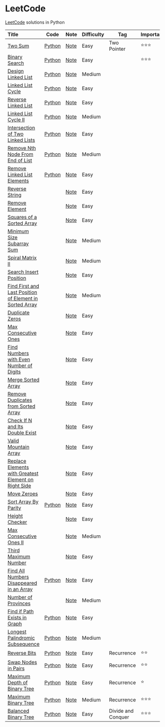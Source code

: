 # LeetCode

[LeetCode](https://leetcode.com/) solutions in Python

| Title                                                        | Code                                                         | Note                                                         | Difficulty | Tag                | Important          |
| :----------------------------------------------------------- | ------------------------------------------------------------ | ------------------------------------------------------------ | ---------- | ------------------ | ------------------ |
| [Two Sum](https://leetcode.com/problems/two-sum)             | [Python](001.%20Two%20Sum/solution.py)                       | [Note](001.%20Two%20Sum)                                     | Easy       | Two Pointer        | :star::star::star: |
| [Binary Search](https://leetcode.com/problems/binary-search/) | [Python](704.%20Binary%20Search/solution.py)                 | [Note](704.%20Binary%20Search)                               | Easy       |                    | :star::star::star: |
| [Design Linked List](https://leetcode.com/problems/design-linked-list/) | [Python](707.%20Design%20Linked%20List/solution.py)          | [Note](707.%20Design%20Linked%20List)                        | Medium     |                    |                    |
| [Linked List Cycle](https://leetcode.com/problems/linked-list-cycle/) | [Python](141.%20Linked%20List%20Cycle/solution.py)           | [Note](141.%20Linked%20List%20Cycle)                         | Easy       |                    |                    |
| [Reverse Linked List](https://leetcode.com/problems/reverse-linked-list/) | [Python](206.%20Reverse%20Linked%20List/solution.py)         | [Note](206.%20Reverse%20Linked%20List)                       | Easy       |                    |                    |
| [Linked List Cycle II](https://leetcode.com/problems/linked-list-cycle-ii/) | [Python](142.%20Linked%20List%20Cycle%20II/solution.py)      | [Note](142.%20Linked%20List%20Cycle%20II)                    | Medium     |                    |                    |
| [Intersection of Two Linked Lists](https://leetcode.com/problems/intersection-of-two-linked-lists/) | [Python](160.%20Intersection%20of%20Two%20Linked%20Lists/solution.py) | [Note](160.%20Intersection%20of%20Two%20Linked%20Lists)      | Easy       |                    |                    |
| [Remove Nth Node From End of List](https://leetcode.com/problems/remove-nth-node-from-end-of-list/) | [Python](019.%20Remove%20Nth%20Node%20From%20End%20of%20List/solution.py) | [Note](019.%20Remove%20Nth%20Node%20From%20End%20of%20List)  | Medium     |                    |                    |
| [Remove Linked List Elements](https://leetcode.com/problems/remove-linked-list-elements/) | [Python](203.%20Remove%20Linked%20List%20Elements/solution.py) | [Note](203.%20Remove%20Linked%20List%20Elements)             | Easy       |                    |                    |
| [Reverse String](https://leetcode.com/problems/reverse-string/) |                                                              | [Note](344.%20Reverse%20String)                              | Easy       |                    |                    |
| [Remove Element](https://leetcode.com/problems/remove-element/) |                                                              | [Note](027.%20Remove%20Element)                              | Easy       |                    |                    |
| [Squares of a Sorted Array](https://leetcode.com/problems/squares-of-a-sorted-array/) |                                                              | [Note](977.%20Squares%20of%20a%20Sorted%20Array)             | Easy       |                    |                    |
| [Minimum Size Subarray Sum](https://leetcode.com/problems/minimum-size-subarray-sum/) |                                                              | [Note](209.%20Minimum%20Size%20Subarray%20Sum)               | Medium     |                    |                    |
| [Spiral Matrix II](https://leetcode.com/problems/spiral-matrix-ii/) |                                                              | [Note](059.%20Spiral%20Matrix%20II)                          | Medium     |                    |                    |
| [Search Insert Position](https://leetcode.com/problems/search-insert-position/) |                                                              | [Note](035.%20Search%20Insert%20Position)                    | Easy       |                    |                    |
| [Find First and Last Position of Element in Sorted Array](https://leetcode.com/problems/find-first-and-last-position-of-element-in-sorted-array/) |                                                              | [Note](034.%20Find%20First%20and%20Last%20Position%20of%20Element%20in%20Sorted%20Array) | Medium     |                    |                    |
| [Duplicate Zeros](https://leetcode.com/problems/duplicate-zeros/) |                                                              | [Note](1089.%20Duplicate%20Zeros)                            | Easy       |                    |                    |
| [Max Consecutive Ones](https://leetcode.com/problems/max-consecutive-ones/) |                                                              | [Note](485.%20Max%20Consecutive%20Ones)                      | Easy       |                    |                    |
| [Find Numbers with Even Number of Digits](https://leetcode.com/problems/find-numbers-with-even-number-of-digits/) |                                                              | [Note](1295.%20Find%20Numbers%20with%20Even%20Number%20of%20Digits) | Easy       |                    |                    |
| [Merge Sorted Array](https://leetcode.com/problems/merge-sorted-array/) |                                                              | [Note](088.%20Merge%20Sorted%20Array)                        | Easy       |                    |                    |
| [Remove Duplicates from Sorted Array](https://leetcode.com/problems/remove-duplicates-from-sorted-array/) |                                                              | [Note](026.%20Remove%20Duplicates%20from%20Sorted%20Arrayy)  | Easy       |                    |                    |
| [Check If N and Its Double Exist](https://leetcode.com/problems/check-if-n-and-its-double-exist/) |                                                              | [Note](1346.%20Check%20If%20N%20and%20Its%20Double%20Exist)  | Easy       |                    |                    |
| [Valid Mountain Array](https://leetcode.com/problems/valid-mountain-array/) |                                                              | [Note](941.%20Valid%20Mountain%20Array)                      | Easy       |                    |                    |
| [Replace Elements with Greatest Element on Right Side](https://leetcode.com/problems/replace-elements-with-greatest-element-on-right-side//) |                                                              | [Note](1299.%20Replace%20Elements%20with%20Greatest%20Element%20on%20Right%20Side) | Easy       |                    |                    |
| [Move Zeroes](https://leetcode.com/problems/move-zeroes/)    |                                                              | [Note](283.%20Move%20Zeroes)                                 | Easy       |                    |                    |
| [Sort Array By Parity](https://leetcode.com/problems/sort-array-by-parity/) | [Python](905.%20Sort%20Array%20By%20Parity/solution.py)      | [Note](905.%20Sort%20Array%20By%20Parity)                    | Easy       |                    |                    |
| [Height Checker](https://leetcode.com/problems/height-checker/) |                                                              | [Note](1051.%20Height%20Checker)                             | Easy       |                    |                    |
| [Max Consecutive Ones II](https://leetcode.com/problems/max-consecutive-ones-ii/) |                                                              | [Note](487.%20Max%20Consecutive%20Ones%20II)                 | Medium     |                    |                    |
| [Third Maximum Number](https://leetcode.com/problems/third-maximum-number/) |                                                              | [Note](414.%20Third%20Maximum%20Number)                      | Easy       |                    |                    |
| [Find All Numbers Disappeared in an Array](https://leetcode.com/problems/find-all-numbers-disappeared-in-an-array/) | [Python](448.%20Find%20All%20Numbers%20Disappeared%20in%20an%20Array/solution.py) | [Note](448.%20Find%20All%20Numbers%20Disappeared%20in%20an%20Arrayr) | Easy       |                    |                    |
| [Number of Provinces](https://leetcode.com/problems/number-of-provinces/) |                                                              | [Note](547.%20Number%20of%20Provinces)                       | Medium     |                    |                    |
| [Find if Path Exists in Graph](https://leetcode.com/problems/find-if-path-exists-in-graph/) | [Python](1971.%20Find%20if%20Path%20Exists%20in%20Graph/solution.py) | [Note](1971.%20Find%20if%20Path%20Exists%20in%20Graph)       | Easy       |                    |                    |
| [Longest Palindromic Subsequence](https://leetcode.com/problems/longest-palindromic-subsequence/) | [Python](516.%20Longest%20Palindromic%20Subsequence/solution.py) | [Note](516.%20Longest%20Palindromic%20Subsequence)           | Medium     |                    |                    |
| [Reverse Bits](https://leetcode.com/problems/reverse-bits/)  | [Python](190.%20Reverse%20Bits/solution.py)                  | [Note](190.%20Reverse%20Bits)                                | Easy       | Recurrence         | :star::star:       |
| [Swap Nodes in Pairs](https://leetcode.com/problems/swap-nodes-in-pairs/) | [Python](24.%20Swap%20Nodes%20in%20Pairs/solution.py)        | [Note](24.%20Swap%20Nodes%20in%20Pairs)                      | Easy       | Recurrence         | :star::star:       |
| [Maximum Depth of Binary Tree](https://leetcode.com/problems/maximum-depth-of-binary-tree/) | [Python](104.%20Maximum%20Depths%20of%20Binary%20Tree/solution.py) | [Note](104.%20Maximum%20Depths%20of%20Binary%20Tree)         | Easy       | Recurrence         | :star:             |
| [Maximum Binary Tree](https://leetcode.com/problems/maximum-binary-tree/) | [Python](654.%20Maximum%20Binary%20Tree/solution.py)         | [Note](654.%20Maximum%20Binary%20Tree)                       | Medium     | Recurrence         | :star::star::star: |
| [Balanced Binary Tree](https://leetcode.com/problems/balanced-binary-tree/) | [Python](110.%20Balanced%20Binary%20Tree/solution.py)        | [Note](110.%20Balanced%20Binary%20Tree)                      | Easy       | Divide and Conquer | :star::star::star: |

